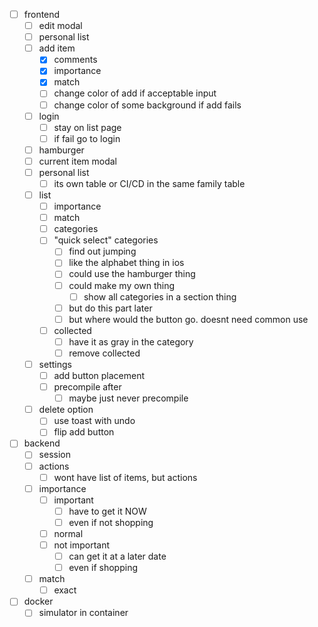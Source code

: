 - [ ] frontend
  - [ ] edit modal
  - [ ] personal list
  - [ ] add item
    - [x] comments
    - [x] importance
    - [x] match
    - [ ] change color of add if acceptable input
    - [ ] change color of some background if add fails
  - [ ] login
    - [ ] stay on list page
    - [ ] if fail go to login
  - [ ] hamburger
  - [ ] current item modal
  - [ ] personal list
    - [ ] its own table or CI/CD in the same family table
  - [ ] list
    - [ ] importance
    - [ ] match
    - [ ] categories
    - [ ] "quick select" categories
      - [ ] find out jumping
      - [ ] like the alphabet thing in ios
      - [ ] could use the hamburger thing
      - [ ] could make my own thing
        - [ ] show all categories in a section thing
      - [ ] but do this part later
      - [ ] but where would the button go. doesnt need common use
    - [ ] collected
      - [ ] have it as gray in the category
      - [ ] remove collected
  - [ ] settings
    - [ ] add button placement
    - [ ] precompile after
      - [ ] maybe just never precompile
  - [ ] delete option
    - [ ] use toast with undo
    - [ ] flip add button
- [ ] backend
  - [ ] session
  - [ ] actions
    - [ ] wont have list of items, but actions
  - [ ] importance
    - [ ] important
      - [ ] have to get it NOW
      - [ ] even if not shopping
    - [ ] normal
    - [ ] not important
      - [ ] can get it at a later date
      - [ ] even if shopping
  - [ ] match
    - [ ] exact
- [ ] docker
  - [ ] simulator in container
